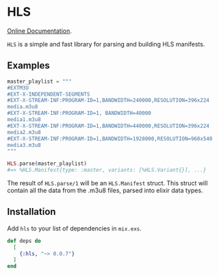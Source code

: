 # HLS

[Online Documentation](https://hexdocs.pm/hls).

<!-- MDOC !-->

`HLS` is a simple and fast library for parsing and building HLS manifests.

## Examples

```elixir
master_playlist = """
#EXTM3U
#EXT-X-INDEPENDENT-SEGMENTS
#EXT-X-STREAM-INF:PROGRAM-ID=1,BANDWIDTH=240000,RESOLUTION=396x224
media.m3u8
#EXT-X-STREAM-INF:PROGRAM-ID=1, BANDWIDTH=40000
media1.m3u8
#EXT-X-STREAM-INF:PROGRAM-ID=1,BANDWIDTH=440000,RESOLUTION=396x224
media2.m3u8
#EXT-X-STREAM-INF:PROGRAM-ID=1,BANDWIDTH=1928000,RESOLUTION=960x540
media3.m3u8
"""

HLS.parse(master_playlist)
#=> %HLS.Manifest{type: :master, variants: [%HLS.Variant{}], ...}
```

The result of `HLS.parse/1` will be an `HLS.Manifest` struct. This struct will
contain all the data from the .m3u8 files, parsed into elixir data types.

## Installation

Add `hls` to your list of dependencies in `mix.exs`.

```elixir
def deps do
  [
    {:hls, "~> 0.0.7"}
  ]
end
```

